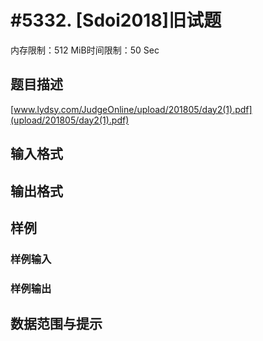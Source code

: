 # #5332. [Sdoi2018]旧试题

内存限制：512 MiB时间限制：50 Sec

## 题目描述

[www.lydsy.com/JudgeOnline/upload/201805/day2(1).pdf](upload/201805/day2(1).pdf)

## 输入格式

## 输出格式

## 样例

### 样例输入

### 样例输出

## 数据范围与提示
